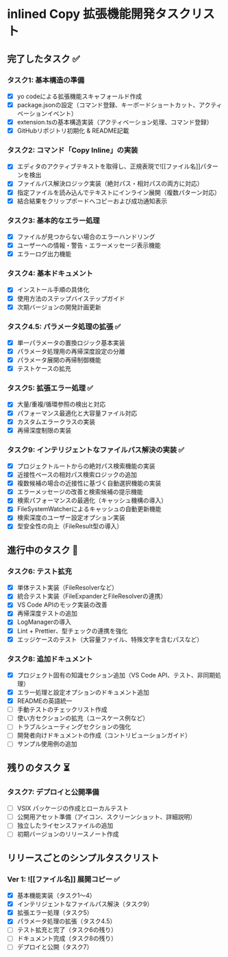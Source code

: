 # inlined Copy 拡張機能開発タスクリスト

## 完了したタスク ✅

### タスク1: 基本構造の準備

- [x] yo codeによる拡張機能スキャフォールド作成
- [x] package.jsonの設定（コマンド登録、キーボードショートカット、アクティベーションイベント）
- [x] extension.tsの基本構造実装（アクティベーション処理、コマンド登録）
- [x] GitHubリポジトリ初期化 & README記載

### タスク2: コマンド「Copy Inline」の実装

- [x] エディタのアクティブテキストを取得し、正規表現で![[ファイル名]]パターンを検出
- [x] ファイルパス解決ロジック実装（絶対パス・相対パスの両方に対応）
- [x] 指定ファイルを読み込んでテキストにインライン展開（複数パターン対応）
- [x] 結合結果をクリップボードへコピーおよび成功通知表示

### タスク3: 基本的なエラー処理

- [x] ファイルが見つからない場合のエラーハンドリング
- [x] ユーザーへの情報・警告・エラーメッセージ表示機能
- [x] エラーログ出力機能

### タスク4: 基本ドキュメント

- [x] インストール手順の具体化
- [x] 使用方法のステップバイステップガイド
- [x] 次期バージョンの開発計画更新

### タスク4.5: パラメータ処理の拡張 ✅

- [x] 単一パラメータの置換ロジック基本実装
- [x] パラメータ処理用の再帰深度設定の分離
- [x] パラメータ展開の再帰制御機能
- [x] テストケースの拡充

### タスク5: 拡張エラー処理 ✅

- [x] 大量/重複/循環参照の検出と対応
- [x] パフォーマンス最適化と大容量ファイル対応
- [x] カスタムエラークラスの実装
- [x] 再帰深度制限の実装

### タスク9: インテリジェントなファイルパス解決の実装 ✅

- [x] プロジェクトルートからの絶対パス検索機能の実装
- [x] 近接性ベースの相対パス検索ロジックの追加
- [x] 複数候補の場合の近接性に基づく自動選択機能の実装
- [x] エラーメッセージの改善と検索候補の提示機能
- [x] 検索パフォーマンスの最適化（キャッシュ機構の導入）
- [x] FileSystemWatcherによるキャッシュの自動更新機能
- [x] 検索深度のユーザー設定オプション実装
- [x] 型安全性の向上（FileResult型の導入）

## 進行中のタスク 🔄

### タスク6: テスト拡充

- [x] 単体テスト実装（FileResolverなど）
- [x] 統合テスト実装（FileExpanderとFileResolverの連携）
- [x] VS Code APIのモック実装の改善
- [x] 再帰深度テストの追加
- [x] LogManagerの導入
- [x] Lint + Prettier、型チェックの連携を強化
- [x] エッジケースのテスト（大容量ファイル、特殊文字を含むパスなど）

### タスク8: 追加ドキュメント

- [x] プロジェクト固有の知識セクション追加（VS Code API、テスト、非同期処理）
- [x] エラー処理と設定オプションのドキュメント追加
- [x] READMEの英語統一
- [ ] 手動テストのチェックリスト作成
- [ ] 使い方セクションの拡充（ユースケース例など）
- [ ] トラブルシューティングセクションの強化
- [ ] 開発者向けドキュメントの作成（コントリビューションガイド）
- [ ] サンプル使用例の追加

## 残りのタスク ⏳

### タスク7: デプロイと公開準備

- [ ] VSIX パッケージの作成とローカルテスト
- [ ] 公開用アセット準備（アイコン、スクリーンショット、詳細説明）
- [ ] 独立したライセンスファイルの追加
- [ ] 初期バージョンのリリースノート作成

## リリースごとのシンプルタスクリスト

### Ver 1: ![[ファイル名]] 展開コピー ✅

- [x] 基本機能実装（タスク1〜4）
- [x] インテリジェントなファイルパス解決（タスク9）
- [x] 拡張エラー処理（タスク5）
- [x] パラメータ処理の拡張（タスク4.5）
- [ ] テスト拡充と完了（タスク6の残り）
- [ ] ドキュメント完成（タスク8の残り）
- [ ] デプロイと公開（タスク7）
